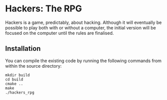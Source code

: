 # Hackers: The RPG
Hackers is a game, predictably, about hacking. Although it will eventually be possible to play both with or without a computer, the initial version will be focused on the computer until the rules are finalised.

## Installation
You can compile the existing code by running the following commands from within the source directory:
```
mkdir build
cd build
cmake ..
make
./hackers_rpg
```